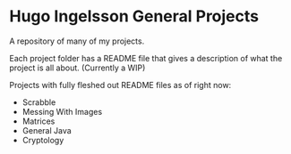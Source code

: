 # Hugo Ingelsson General Projects
A repository of many of my projects.

Each project folder has a README file that gives a description of what the project is all about. (Currently a WIP)

Projects with fully fleshed out README files as of right now:
 - Scrabble
 - Messing With Images
 - Matrices
 - General Java
 - Cryptology
